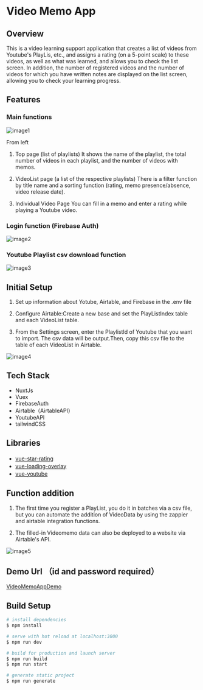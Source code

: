 # Video Memo App

## Overview

This is a video learning support application that creates a list of videos from Youtube's PlayLis, etc., and assigns a rating (on a 5-point scale) to these videos, as well as what was learned, and allows you to check the list screen. In addition, the number of registered videos and the number of videos for which you have written notes are displayed on the list screen, allowing you to check your learning progress.

## Features

### Main functions

![image1](https://user-images.githubusercontent.com/45728258/103328275-8ebbf100-4a9b-11eb-8688-9680d4723131.png)

From left 
1. Top page (list of playlists)
It shows the name of the playlist, the total number of videos in each playlist, and the number of videos with memos.

1. VideoList page (a list of the respective playlists) 
There is a filter function by title name and a sorting function (rating, memo presence/absence, video release date).

1. Individual Video Page 
You can fill in a memo and enter a rating while playing a Youtube video.

### Login function (Firebase Auth)

![image2](https://user-images.githubusercontent.com/45728258/103328341-e65a5c80-4a9b-11eb-94ad-8cf46fd92840.png)

### Youtube Playlist csv download function

![image3](https://user-images.githubusercontent.com/45728258/103328420-3d603180-4a9c-11eb-9ea1-99665aa919c0.png)

## Initial Setup

1. Set up information about Yotube, Airtable, and Firebase in the .env file

1. Configure Airtable:Create a new base and set the PlayListIndex table and each VideoList table.

1. From the Settings screen, enter the PlaylistId of Youtube that you want to import.
The csv data will be output.Then, copy this csv file to the table of each VideoList in Airtable.

![image4](https://user-images.githubusercontent.com/45728258/103328428-418c4f00-4a9c-11eb-80c2-219de82dd2d2.png)

## Tech Stack

- NuxtJs
- Vuex
- FirebaseAuth
- Airtable（AirtableAPI）
- YoutubeAPI
- tailwindCSS

## Libraries

- [vue-star-rating](https://www.npmjs.com/package/vue-star-rating) 　
- [vue-loading-overlay](https://www.npmjs.com/package/vue-loading-overlay) 　
- [vue-youtube](https://www.npmjs.com/package/vue-youtube) 　

## Function addition

1. The first time you register a PlayList, you do it in batches via a csv file, but you can automate the addition of VideoData by using the zappier and airtable integration functions.

1. The filled-in Videomemo data can also be deployed to a website via Airtable's API.

![image5](https://user-images.githubusercontent.com/45728258/103328431-451fd600-4a9c-11eb-84ab-16226970b795.png)

## Demo Url （id and password required）

[VideoMemoAppDemo](https://video-memo-demo.netlify.app/login)

## Build Setup

```bash
# install dependencies
$ npm install

# serve with hot reload at localhost:3000
$ npm run dev

# build for production and launch server
$ npm run build
$ npm run start

# generate static project
$ npm run generate
```